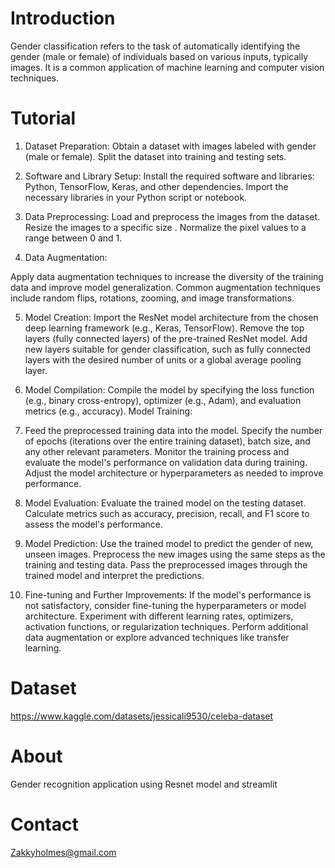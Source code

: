 # Introduction
Gender classification  refers to the task of automatically identifying the gender (male or female) of individuals based on various inputs, typically images. It is a common application of machine learning and computer vision techniques.

# Tutorial
1. Dataset Preparation:
Obtain a dataset with images labeled with gender (male or female).
Split the dataset into training and testing sets.

2. Software and Library Setup:
Install the required software and libraries: Python, TensorFlow, Keras, and other dependencies.
Import the necessary libraries in your Python script or notebook.

3. Data Preprocessing:
Load and preprocess the images from the dataset.
Resize the images to a specific size .
Normalize the pixel values to a range between 0 and 1.

4. Data Augmentation:

Apply data augmentation techniques to increase the diversity of the training data and improve model generalization.
Common augmentation techniques include random flips, rotations, zooming, and image transformations.

5. Model Creation:
Import the ResNet model architecture from the chosen deep learning framework (e.g., Keras, TensorFlow).
Remove the top layers (fully connected layers) of the pre-trained ResNet model.
Add new layers suitable for gender classification, such as fully connected layers with the desired number of units or a global average pooling layer.

6. Model Compilation:
Compile the model by specifying the loss function (e.g., binary cross-entropy), optimizer (e.g., Adam), and evaluation metrics (e.g., accuracy).
Model Training:

7. Feed the preprocessed training data into the model.
Specify the number of epochs (iterations over the entire training dataset), batch size, and any other relevant parameters.
Monitor the training process and evaluate the model's performance on validation data during training.
Adjust the model architecture or hyperparameters as needed to improve performance.

8. Model Evaluation:
Evaluate the trained model on the testing dataset.
Calculate metrics such as accuracy, precision, recall, and F1 score to assess the model's performance.

9. Model Prediction:
Use the trained model to predict the gender of new, unseen images.
Preprocess the new images using the same steps as the training and testing data.
Pass the preprocessed images through the trained model and interpret the predictions.

10. Fine-tuning and Further Improvements:
If the model's performance is not satisfactory, consider fine-tuning the hyperparameters or model architecture.
Experiment with different learning rates, optimizers, activation functions, or regularization techniques.
Perform additional data augmentation or explore advanced techniques like transfer learning.

# Dataset
https://www.kaggle.com/datasets/jessicali9530/celeba-dataset

# About
Gender recognition application using Resnet model and streamlit

# Contact
Zakkyholmes@gmail.com

